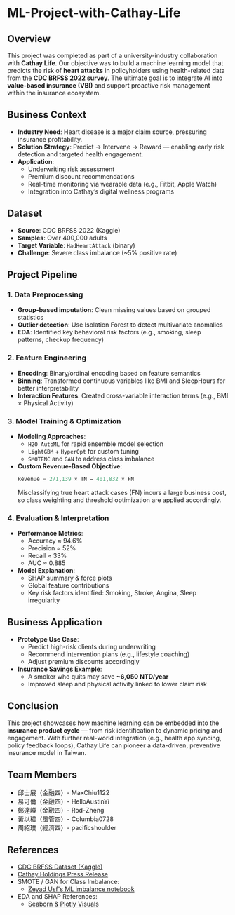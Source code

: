 # ML-Project-with-Cathay-Life

## Overview
This project was completed as part of a university-industry collaboration with **Cathay Life**. Our objective was to build a machine learning model that predicts the risk of **heart attacks** in policyholders using health-related data from the **CDC BRFSS 2022 survey**. The ultimate goal is to integrate AI into **value-based insurance (VBI)** and support proactive risk management within the insurance ecosystem.

## Business Context
- **Industry Need**: Heart disease is a major claim source, pressuring insurance profitability.
- **Solution Strategy**: Predict → Intervene → Reward — enabling early risk detection and targeted health engagement.
- **Application**:
  - Underwriting risk assessment
  - Premium discount recommendations
  - Real-time monitoring via wearable data (e.g., Fitbit, Apple Watch)
  - Integration into Cathay’s digital wellness programs

## Dataset
- **Source**: CDC BRFSS 2022 (Kaggle)
- **Samples**: Over 400,000 adults
- **Target Variable**: `HadHeartAttack` (binary)
- **Challenge**: Severe class imbalance (~5% positive rate)

## Project Pipeline

### 1. Data Preprocessing
- **Group-based imputation**: Clean missing values based on grouped statistics
- **Outlier detection**: Use Isolation Forest to detect multivariate anomalies
- **EDA**: Identified key behavioral risk factors (e.g., smoking, sleep patterns, checkup frequency)

### 2. Feature Engineering
- **Encoding**: Binary/ordinal encoding based on feature semantics
- **Binning**: Transformed continuous variables like BMI and SleepHours for better interpretability
- **Interaction Features**: Created cross-variable interaction terms (e.g., BMI × Physical Activity)

### 3. Model Training & Optimization
- **Modeling Approaches**:
  - `H2O AutoML` for rapid ensemble model selection
  - `LightGBM` + `HyperOpt` for custom tuning
  - `SMOTENC` and `GAN` to address class imbalance
- **Custom Revenue-Based Objective**:
  ```python
  Revenue = 271,139 × TN − 401,832 × FN
  ```
  Misclassifying true heart attack cases (FN) incurs a large business cost, so class weighting and threshold optimization are applied accordingly.

### 4. Evaluation & Interpretation
- **Performance Metrics**:
  - Accuracy ≈ 94.6%
  - Precision ≈ 52%
  - Recall ≈ 33%
  - AUC ≈ 0.885
- **Model Explanation**:
  - SHAP summary & force plots
  - Global feature contributions
  - Key risk factors identified: Smoking, Stroke, Angina, Sleep irregularity

## Business Application
- **Prototype Use Case**:
  - Predict high-risk clients during underwriting
  - Recommend intervention plans (e.g., lifestyle coaching)
  - Adjust premium discounts accordingly
- **Insurance Savings Example**:
  - A smoker who quits may save **~6,050 NTD/year**
  - Improved sleep and physical activity linked to lower claim risk

## Conclusion
This project showcases how machine learning can be embedded into the **insurance product cycle** — from risk identification to dynamic pricing and engagement. With further real-world integration (e.g., health app syncing, policy feedback loops), Cathay Life can pioneer a data-driven, preventive insurance model in Taiwan.

## Team Members
- 邱士展（金融四）- MaxChiu1122  
- 易可倫（金融四）- HelloAustinYi  
- 鄭達嶸（金融四）- Rod-Zheng 
- 黃以穠（風管四）- Columbia0728
- 周紹璞（經濟四）- pacificshoulder

## References
- [CDC BRFSS Dataset (Kaggle)](https://www.kaggle.com/datasets/kamilpytlak/personal-key-indicators-of-heart-disease/data)
- [Cathay Holdings Press Release](https://www.cathayholdings.com/holdings/lastest_news/news_archive/newsarticle?newsID=ZEmNh7TgxE2NKcOstDwtoA)
- SMOTE / GAN for Class Imbalance:
  - [Zeyad Usf's ML imbalance notebook](https://www.kaggle.com/code/zeyadusf/imbalance-treatment-techniques-in-machine-learning)
- EDA and SHAP References:
  - [Seaborn & Plotly Visuals](https://www.kaggle.com/code/drfrank/seabron-plotly-for-beginners)

